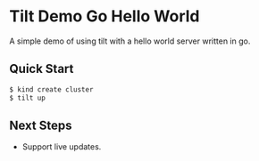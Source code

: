 # Tilt Demo Go Hello World

A simple demo of using tilt with a hello world server written in go.

## Quick Start
```bash
$ kind create cluster
$ tilt up
```

## Next Steps

- Support live updates.